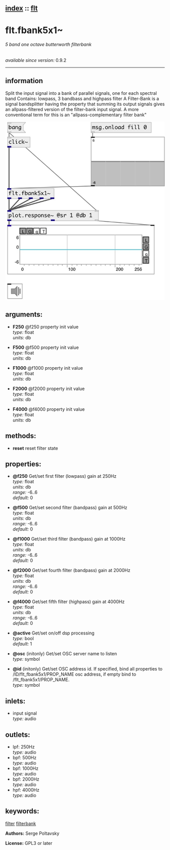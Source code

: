 [index](index.html) :: [flt](category_flt.html)
---

# flt.fbank5x1~

###### 5 band one octave butterworth filterbank

*available since version:* 0.9.2

---


## information
Split the input signal into a bank of parallel signals, one for each spectral band Contains: lowpass, 3 bandbass and highpass filter A Filter-Bank is a signal bandsplitter having the property that summing its output signals gives an allpass-filtered version of the filter-bank input signal. A more conventional term for this is an &#34;allpass-complementary filter bank&#34;


[![example](../examples/img/flt.fbank5x1~.jpg)](../examples/pd/flt.fbank5x1~.pd)



## arguments:

* **F250**
@f250 property init value<br>
_type:_ float<br>
_units:_ db<br>

* **F500**
@f500 property init value<br>
_type:_ float<br>
_units:_ db<br>

* **F1000**
@f1000 property init value<br>
_type:_ float<br>
_units:_ db<br>

* **F2000**
@f2000 property init value<br>
_type:_ float<br>
_units:_ db<br>

* **F4000**
@f4000 property init value<br>
_type:_ float<br>
_units:_ db<br>



## methods:

* **reset**
reset filter state<br>




## properties:

* **@f250** 
Get/set first filter (lowpass) gain at 250Hz<br>
_type:_ float<br>
_units:_ db<br>
_range:_ -6..6<br>
_default:_ 0<br>

* **@f500** 
Get/set second filter (bandpass) gain at 500Hz<br>
_type:_ float<br>
_units:_ db<br>
_range:_ -6..6<br>
_default:_ 0<br>

* **@f1000** 
Get/set third filter (bandpass) gain at 1000Hz<br>
_type:_ float<br>
_units:_ db<br>
_range:_ -6..6<br>
_default:_ 0<br>

* **@f2000** 
Get/set fourth filter (bandpass) gain at 2000Hz<br>
_type:_ float<br>
_units:_ db<br>
_range:_ -6..6<br>
_default:_ 0<br>

* **@f4000** 
Get/set fifth filter (highpass) gain at 4000Hz<br>
_type:_ float<br>
_units:_ db<br>
_range:_ -6..6<br>
_default:_ 0<br>

* **@active** 
Get/set on/off dsp processing<br>
_type:_ bool<br>
_default:_ 1<br>

* **@osc** (initonly)
Get/set OSC server name to listen<br>
_type:_ symbol<br>

* **@id** (initonly)
Get/set OSC address id. If specified, bind all properties to /ID/flt_fbank5x1/PROP_NAME
osc address, if empty bind to /flt_fbank5x1/PROP_NAME.<br>
_type:_ symbol<br>



## inlets:

* input signal<br>
_type:_ audio



## outlets:

* lpf: 250Hz<br>
_type:_ audio
* bpf: 500Hz<br>
_type:_ audio
* bpf: 1000Hz<br>
_type:_ audio
* bpf: 2000Hz<br>
_type:_ audio
* hpf: 4000Hz<br>
_type:_ audio



## keywords:

[filter](keywords/filter.html)
[filterbank](keywords/filterbank.html)






**Authors:** Serge Poltavsky




**License:** GPL3 or later





